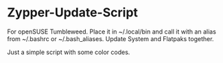 # Zypper-Update-Script
For openSUSE Tumbleweed. Place it in ~/.local/bin and call it with an alias from ~/.bashrc or ~/.bash_aliases. Update System and Flatpaks together.

Just a simple script with some color codes.
